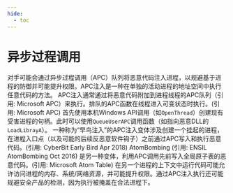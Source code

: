 ```yaml
---
hide:
  - toc
---
```


# 异步过程调用

对手可能会通过异步过程调用（APC）队列将恶意代码注入进程，以规避基于进程的防御并可能提升权限。APC注入是一种在单独的活动进程的地址空间中执行任意代码的方法。  APC注入通常通过将恶意代码附加到进程线程的APC队列（引用: Microsoft APC）来执行。排队的APC函数在线程进入可变状态时执行。(引用: Microsoft APC) 首先使用本机Windows API调用（如<code>OpenThread</code>）创建现有受害进程的句柄。此时可以使用<code>QueueUserAPC</code>调用函数（如指向恶意DLL的<code>LoadLibrayA</code>）。  一种称为“早鸟注入”的APC注入变体涉及创建一个挂起的进程，在进程入口点（以及可能的后续反恶意软件钩子）之前通过APC写入和执行恶意代码。(引用: CyberBit Early Bird Apr 2018) AtomBombing (引用: ENSIL AtomBombing Oct 2016) 是另一种变体，利用APC调用先前写入全局原子表的恶意代码。(引用: Microsoft Atom Table)  在另一个进程的上下文中运行代码可能允许访问进程的内存、系统/网络资源，并可能提升权限。通过APC注入执行还可能规避安全产品的检测，因为执行被掩盖在合法进程下。
